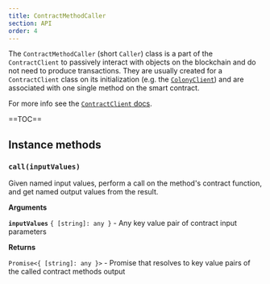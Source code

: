 ```yaml
---
title: ContractMethodCaller
section: API
order: 4
---
```


The `ContractMethodCaller` (short `Caller`) class is a part of the `ContractClient` to passively interact with objects on the blockchain and do not need to produce transactions. They are usually created for a `ContractClient` class on its initialization (e.g. the [`ColonyClient`](/colonyjs/api-colonyclient)) and are associated with one single method on the smart contract.

For more info see the [`ContractClient` docs](/colonyjs/docs-contract-client/).

==TOC==

## Instance methods

### `call(inputValues)`

Given named input values, perform a call on the method's contract function, and get named output values from the result.

**Arguments**

**`inputValues`** `{ [string]: any }` - Any key value pair of contract input parameters

**Returns**

`Promise<{ [string]: any }>` - Promise that resolves to key value pairs of the called contract methods output
